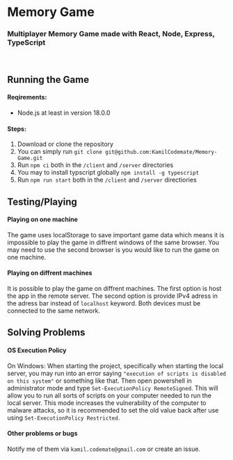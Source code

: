 # Memory Game

### Multiplayer Memory Game made with React, Node, Express, TypeScript

<br>

## Running the Game

#### Reqirements:

* Node.js at least in version 18.0.0


#### Steps:

1. Download or clone the repository
2. You can simply run `git clone git@github.com:KamilCodemate/Memory-Game.git`
3. Run `npm ci` both in the `/client` and `/server` directories
4. You may to install typscript globally `npm install -g typescript`
5. Run `npm run start` both in the `/client` and `/server` directiories

## Testing/Playing

#### Playing on one machine

The game uses localStorage to save important game data which means it is impossible to play the game in diffrent windows of the same browser. You may need to use the second browser is you would like to run the game on one machine.

#### Playing on diffrent machines

It is possible to play the game on diffrent machines. The first option is host the app in the remote server. The second option is provide IPv4 adress in the adress bar instead of `localhost` keyword. Both devices must be connected to the same network.

## Solving Problems

#### OS Execution Policy

On Windows: When starting the project, specifically when starting the local server, you may run into an error saying `"execution of scripts is disabled on this system"` or something like that. Then open powershell in administrator mode and type `Set-ExecutionPolicy RemoteSigned`. This will allow you to run all sorts of scripts on your computer needed to run the local server. This mode increases the vulnerability of the computer to malware attacks, so it is recommended to set the old value back after use using `Set-ExecutionPolicy Restricted`.

#### Other problems or bugs

Notify me of them via `kamil.codemate@gmail.com` or create an issue.
